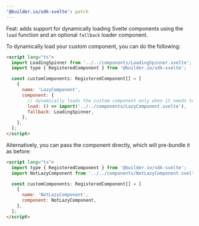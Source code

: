 ```yaml
---
'@builder.io/sdk-svelte': patch
---
```


Feat: adds support for dynamically loading Svelte components using the `load` function and an optional `fallback` loader component.

To dynamically load your custom component, you can do the following:

```html
<script lang="ts">
  import LoadingSpinner from '../../components/LoadingSpinner.svelte'; // Fallback loader component
  import type { RegisteredComponent } from '@builder.io/sdk-svelte';

  const customComponents: RegisteredComponent[] = [
    {
      name: 'LazyComponent',
      component: {
        // dynamically loads the custom component only when it needs to be initialized
        load: () => import('../../components/LazyComponent.svelte'),
        fallback: LoadingSpinner,
      },
    },
  ];
</script>
```

Alternatively, you can pass the component directly, which will pre-bundle it as before:

```html
<script lang="ts">
  import type { RegisteredComponent } from '@builder.io/sdk-svelte';
  import NotLazyComponent from '../../components/NotLazyComponent.svelte';

  const customComponents: RegisteredComponent[] = [
    {
      name: 'NotLazyComponent',
      component: NotLazyComponent,
    },
  ];
</script>
```
